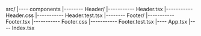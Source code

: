 src/
|---- components
|-------- Header/
|----------- Header.tsx
|----------- Header.css
|----------- Header.test.tsx
|-------- Footer/
|----------- Footer.tsx
|----------- Footer.css
|----------- Footer.test.tsx
|---- App.tsx
|---- Index.tsx